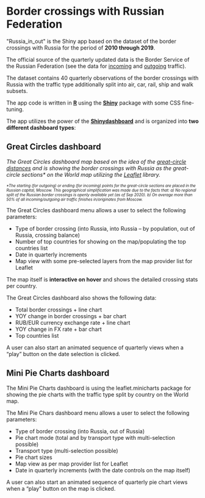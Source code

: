 # Border crossings with Russian Federation 
"Russia_in_out" is the Shiny app based on the dataset of the border crossings with Russia for the period of **2010 through 2019**.

The official source of the quarterly updated data is the Border Service of the Russian Federation (see the data for [incoming](https://fedstat.ru/indicator/38479) and [outgoing](https://fedstat.ru/indicator/38479) traffic).

The dataset contains 40 quarterly observations of the border crossings with Russia with the traffic type additionally split into air, car, rail, ship and walk subsets.

The app code is written in **[R](https://www.r-project.org/about.html)** using the **[Shiny](https://shiny.rstudio.com/)** package with some CSS fine-tuning.

The app utilizes the power of the **[Shinydashboard](http://rstudio.github.io/shinydashboard/index.html)** and is organized into **two different dashboard types**:

## **Great Circles dashboard**

_The Great Circles dashboard map based on the idea of the [great-circle distances](https://en.wikipedia.org/wiki/Great-circle_distance) and is showing the border crossings with Russia as the great-circle sections* on the World map utilizing the [Leaflet](https://leafletjs.com/) library._

<font size="1">_*The starting (for outgoing) or ending (for incoming) points for the great-circle sections are placed in the Russian capital, Moscow. This geographical simplification was made due to the facts that: a) No regional split of the Russian border crossings is openly available yet (as of Sep 2020). b) On average more than 50% of all incoming/outgoing air traffic finishes in/originates from Moscow._</font>

The Great Circles dashboard menu allows a user to select the following parameters:

* Type of border crossing (into Russia, into Russia – by population, out of Russia, crossing balance)
* Number of top countries for showing on the map/populating the top countries list
* Date in quarterly increments
* Map view with some pre-selected layers from the map provider list for Leaflet

The map itself is **interactive on hover** and shows the detailed crossing stats per country.

The Great Circles dashboard also shows the following data:

* Total border crossings + line chart
* YOY change in border crossings + bar chart
* RUB/EUR currency exchange rate + line chart
* YOY change in FX rate + bar chart
* Top countries list

A user can also start an animated sequence of quarterly views when a “play” button on the date selection is clicked.

## Mini Pie Charts dashboard

The Mini Pie Charts dashboard is using the leaflet.minicharts package for showing the pie charts with the traffic type split by country on the World map.

The Mini Pie Chars dashboard menu allows a user to select the following parameters:

* Type of border crossing (into Russia, out of Russia)
* Pie chart mode (total and by transport type with multi-selection possible)
* Transport type (multi-selection possible)
* Pie chart sizes
* Map view as per map provider list for Leaflet
* Date in quarterly increments (with the date controls on the map itself)

A user can also start an animated sequence of quarterly pie chart views when a “play” button on the map is clicked.
